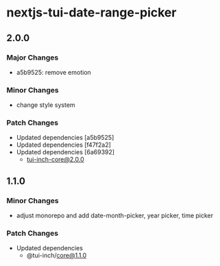 # nextjs-tui-date-range-picker

## 2.0.0

### Major Changes

- a5b9525: remove emotion

### Minor Changes

- change style system

### Patch Changes

- Updated dependencies [a5b9525]
- Updated dependencies [f47f2a2]
- Updated dependencies [6a69392]
  - tui-inch-core@2.0.0

## 1.1.0

### Minor Changes

- adjust monorepo and add date-month-picker, year picker, time picker

### Patch Changes

- Updated dependencies
  - @tui-inch/core@1.1.0
